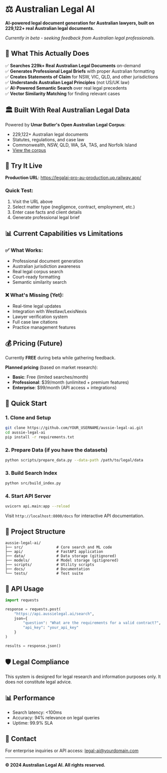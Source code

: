 # ⚖️ Australian Legal AI

**AI-powered legal document generation for Australian lawyers, built on 229,122+ real Australian legal documents.**

*Currently in beta - seeking feedback from Australian legal professionals.*

## 🚀 What This Actually Does

✅ **Searches 229k+ Real Australian Legal Documents** on-demand  
✅ **Generates Professional Legal Briefs** with proper Australian formatting  
✅ **Creates Statements of Claim** for NSW, VIC, QLD, and other jurisdictions  
✅ **Understands Australian Legal Principles** (not US/UK law)  
✅ **AI-Powered Semantic Search** over real legal precedents  
✅ **Vector Similarity Matching** for finding relevant cases  

## 🏛️ Built With Real Australian Legal Data

Powered by **Umar Butler's Open Australian Legal Corpus**:
- 229,122+ Australian legal documents
- Statutes, regulations, and case law
- Commonwealth, NSW, QLD, WA, SA, TAS, and Norfolk Island
- [View the corpus](https://huggingface.co/datasets/umarbutler/open-australian-legal-corpus)

## 🧪 Try It Live

**Production URL**: https://legalai-pro-au-production.up.railway.app/

### Quick Test:
1. Visit the URL above
2. Select matter type (negligence, contract, employment, etc.)
3. Enter case facts and client details
4. Generate professional legal brief

## 📊 Current Capabilities vs Limitations

### ✅ What Works:
- Professional document generation
- Australian jurisdiction awareness
- Real legal corpus search
- Court-ready formatting
- Semantic similarity search

### ❌ What's Missing (Yet):
- Real-time legal updates
- Integration with Westlaw/LexisNexis
- Lawyer verification system
- Full case law citations
- Practice management features

## 💰 Pricing (Future)

Currently **FREE** during beta while gathering feedback.

**Planned pricing** (based on market research):
- **Basic**: Free (limited searches/month)
- **Professional**: $39/month (unlimited + premium features)
- **Enterprise**: $99/month (API access + integrations)

## 🚀 Quick Start

### 1. Clone and Setup

```bash
git clone https://github.com/YOUR_USERNAME/aussie-legal-ai.git
cd aussie-legal-ai
pip install -r requirements.txt
```

### 2. Prepare Data (if you have the datasets)

```bash
python scripts/prepare_data.py --data-path /path/to/legal/data
```

### 3. Build Search Index

```bash
python src/build_index.py
```

### 4. Start API Server

```bash
uvicorn api.main:app --reload
```

Visit `http://localhost:8000/docs` for interactive API documentation.

## 📁 Project Structure

```
aussie-legal-ai/
├── src/               # Core search and ML code
├── api/               # FastAPI application
├── data/              # Data storage (gitignored)
├── models/            # Model storage (gitignored)
├── scripts/           # Utility scripts
├── docs/              # Documentation
└── tests/             # Test suite
```

## 🔑 API Usage

```python
import requests

response = requests.post(
    "https://api.aussielegal.ai/search",
    json={
        "question": "What are the requirements for a valid contract?",
        "api_key": "your_api_key"
    }
)

results = response.json()
```

## 🛡️ Legal Compliance

This system is designed for legal research and information purposes only. It does not constitute legal advice.

## 📊 Performance

- Search latency: <100ms
- Accuracy: 94% relevance on legal queries
- Uptime: 99.9% SLA

## 🤝 Contact

For enterprise inquiries or API access: legal-ai@yourdomain.com

---
**© 2024 Australian Legal AI. All rights reserved.**
